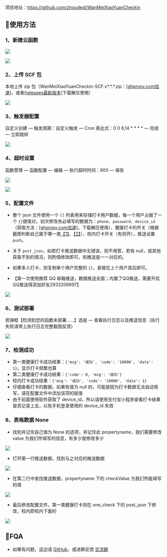 <div class="py-5" id="board">
          <article class="post-content mx-auto">
            <!-- SEO header -->
            <h1 style="display: none">完美校园自动打卡</h1>
            
            
<a id="more"></a>

<div class="note note-success">
            <p>项目地址：<a target="_blank" rel="noopener" href="https://github.com/zhoudedi/WanMeiXiaoYuanCheckin">https://github.com/zhoudedi/WanMeiXiaoYuanCheckin</a></p>
          </div>



<h2 id="🌈使用方法"><a href="#🌈使用方法" class="headerlink" title="🌈使用方法"></a>🌈使用方法<a class="anchorjs-link " aria-label="Anchor" data-anchorjs-icon="" href="#🌈使用方法" style="font: 1em / 1 anchorjs-icons; padding-left: 0.375em;"></a></h2><h3 id="1、新建云函数"><a href="#1、新建云函数" class="headerlink" title="1、新建云函数"></a>1、新建云函数<a class="anchorjs-link " aria-label="Anchor" data-anchorjs-icon="" href="#1、新建云函数" style="font: 1em / 1 anchorjs-icons; padding-left: 0.375em;"></a></h3><p><a class="fancybox fancybox.image" href="https://cdn.jsdelivr.net/gh/zhoudedi/WanMeiXiaoYuanCheckin/Pictures/%E6%90%9C%E7%B4%A2%E4%BA%91%E5%87%BD%E6%95%B0.png" itemscope="" itemtype="http://schema.org/ImageObject" itemprop="url" data-fancybox="default" rel="default"><img src="https://cdn.jsdelivr.net/gh/zhoudedi/WanMeiXiaoYuanCheckin/Pictures/%E6%90%9C%E7%B4%A2%E4%BA%91%E5%87%BD%E6%95%B0.png"></a></p>
<p><a class="fancybox fancybox.image" href="https://cdn.jsdelivr.net/gh/zhoudedi/WanMeiXiaoYuanCheckin/Pictures/%E6%96%B0%E5%BB%BA%E4%BA%91%E5%87%BD%E6%95%B01.png" itemscope="" itemtype="http://schema.org/ImageObject" itemprop="url" data-fancybox="default" rel="default"><img src="https://cdn.jsdelivr.net/gh/zhoudedi/WanMeiXiaoYuanCheckin/Pictures/%E6%96%B0%E5%BB%BA%E4%BA%91%E5%87%BD%E6%95%B01.png"></a></p>
<h3 id="2、上传-SCF-包"><a href="#2、上传-SCF-包" class="headerlink" title="2、上传 SCF 包"></a>2、上传 SCF 包<a class="anchorjs-link " aria-label="Anchor" data-anchorjs-icon="" href="#2、上传-SCF-包" style="font: 1em / 1 anchorjs-icons; padding-left: 0.375em;"></a></h3><p>本地上传 zip 包（WanMeiXiaoYuanCheckin-SCF.v*.*.*.zip：<a target="_blank" rel="noopener" href="https://ghproxy.com/https://github.com/zhoudedi/WanMeiXiaoYuanCheckin/releases/download/1.0.0/WanMeiXiaoYuanCheckin-SCF.v1.0.0.zip">[ghproxy.com加速]</a>，或者<a target="_blank" rel="noopener" href="https://github.com/zhoudedi/WanMeiXiaoYuanCheckin/releases">[releases最新版本]</a>下载解压使用）</p>
<p><a class="fancybox fancybox.image" href="https://cdn.jsdelivr.net/gh/zhoudedi/WanMeiXiaoYuanCheckin/Pictures/%E6%96%B0%E5%BB%BA%E4%BA%91%E5%87%BD%E6%95%B02.png" itemscope="" itemtype="http://schema.org/ImageObject" itemprop="url" data-fancybox="default" rel="default"><img src="https://cdn.jsdelivr.net/gh/zhoudedi/WanMeiXiaoYuanCheckin/Pictures/%E6%96%B0%E5%BB%BA%E4%BA%91%E5%87%BD%E6%95%B02.png"></a></p>
<h3 id="3、触发器配置"><a href="#3、触发器配置" class="headerlink" title="3、触发器配置"></a>3、触发器配置<a class="anchorjs-link " aria-label="Anchor" data-anchorjs-icon="" href="#3、触发器配置" style="font: 1em / 1 anchorjs-icons; padding-left: 0.375em;"></a></h3><p>自定义创建 — 触发周期：自定义触发 — Cron 表达式：0 0 6,14 * * * * — 完成 — 立即跳转</p>
<p><a class="fancybox fancybox.image" href="https://cdn.jsdelivr.net/gh/zhoudedi/WanMeiXiaoYuanCheckin/Pictures/%E8%AE%BE%E7%BD%AE%E8%A7%A6%E5%8F%91%E5%99%A8.png" itemscope="" itemtype="http://schema.org/ImageObject" itemprop="url" data-fancybox="default" rel="default"><img src="https://cdn.jsdelivr.net/gh/zhoudedi/WanMeiXiaoYuanCheckin/Pictures/%E8%AE%BE%E7%BD%AE%E8%A7%A6%E5%8F%91%E5%99%A8.png"></a></p>
<h3 id="4、超时设置"><a href="#4、超时设置" class="headerlink" title="4、超时设置"></a>4、超时设置<a class="anchorjs-link " aria-label="Anchor" data-anchorjs-icon="" href="#4、超时设置" style="font: 1em / 1 anchorjs-icons; padding-left: 0.375em;"></a></h3><p>函数管理 — 函数配置 — 编辑 — 执行超时时间：900 — 保存</p>
<p><a class="fancybox fancybox.image" href="https://cdn.jsdelivr.net/gh/zhoudedi/WanMeiXiaoYuanCheckin/Pictures/%E7%BC%96%E8%BE%91%E4%BA%91%E5%87%BD%E6%95%B0.png" itemscope="" itemtype="http://schema.org/ImageObject" itemprop="url" data-fancybox="default" rel="default"><img src="https://cdn.jsdelivr.net/gh/zhoudedi/WanMeiXiaoYuanCheckin/Pictures/%E7%BC%96%E8%BE%91%E4%BA%91%E5%87%BD%E6%95%B0.png"></a></p>
<p><a class="fancybox fancybox.image" href="https://cdn.jsdelivr.net/gh/zhoudedi/WanMeiXiaoYuanCheckin/Pictures/%E7%BC%96%E8%BE%91%E4%BA%91%E5%87%BD%E6%95%B02.png" itemscope="" itemtype="http://schema.org/ImageObject" itemprop="url" data-fancybox="default" rel="default"><img src="https://cdn.jsdelivr.net/gh/zhoudedi/WanMeiXiaoYuanCheckin/Pictures/%E7%BC%96%E8%BE%91%E4%BA%91%E5%87%BD%E6%95%B02.png"></a></p>
<h3 id="5、配置文件"><a href="#5、配置文件" class="headerlink" title="5、配置文件"></a>5、配置文件<a class="anchorjs-link " aria-label="Anchor" data-anchorjs-icon="" href="#5、配置文件" style="font: 1em / 1 anchorjs-icons; padding-left: 0.375em;"></a></h3><ul>
<li><p>整个 json 文件使用一个 <code>[]</code> 列表用来存储打卡用户数据，每一个用户占据了一个 <code>{}</code>键值对，初次修改务必填写的数据为：<code>phone</code>、<code>password</code>、<code>device_id</code>（获取方法：<a target="_blank" rel="noopener" href="https://ghproxy.com/https://github.com/zhoudedi/WanMeiXiaoYuanCheckin/releases/download/1.0.0/RegisterDeviceID.zip">[ghproxy.com加速]</a>，下载解压使用）、健康打卡的开关（根据截图判断自己属于哪一类<a target="_blank" rel="noopener" href="https://cdn.jsdelivr.net/gh/zhoudedi/WanMeiXiaoYuanCheckin/Pictures/one.png">【1】</a>、<a target="_blank" rel="noopener" href="https://cdn.jsdelivr.net/gh/zhoudedi/WanMeiXiaoYuanCheckin/Pictures/two.png">【2】</a>），校内打卡开关（有则开），推送设置 <code>push</code>。</p>
</li>
<li><p>关于 <code>post_json</code>，如若打卡推送数据中无错误，则不用管，若有 null，或其他获取不到的情况，则酌情修改即可，和推送是一一对应的。</p>
</li>
<li><p>如果多人打卡，则复制单个用户完整的 <code>{}</code>，紧接在上个用户其后即可。</p>
</li>
<li><p>【第一次使用推荐 QQ 邮箱推送，数据推送全面；内置了QQ推送，需要开启QQ推送得添加好友2933206697】</p>
</li>
</ul>
<p><a class="fancybox fancybox.image" href="https://cdn.jsdelivr.net/gh/zhoudedi/WanMeiXiaoYuanCheckin/Pictures/%E9%85%8D%E7%BD%AE%E6%96%87%E4%BB%B6%E7%BC%96%E5%86%99.png" itemscope="" itemtype="http://schema.org/ImageObject" itemprop="url" data-fancybox="default" rel="default"><img src="https://cdn.jsdelivr.net/gh/zhoudedi/WanMeiXiaoYuanCheckin/Pictures/%E9%85%8D%E7%BD%AE%E6%96%87%E4%BB%B6%E7%BC%96%E5%86%99.png"></a></p>
<h3 id="6、测试部署"><a href="#6、测试部署" class="headerlink" title="6、测试部署"></a>6、测试部署<a class="anchorjs-link " aria-label="Anchor" data-anchorjs-icon="" href="#6、测试部署" style="font: 1em / 1 anchorjs-icons; padding-left: 0.375em;"></a></h3><p>若弹框【检测到您的函数未部署……】选是 — 查看执行日志以及推送信息（执行失败请带上执行日志完整截图反馈）</p>
<p><a class="fancybox fancybox.image" href="https://cdn.jsdelivr.net/gh/zhoudedi/WanMeiXiaoYuanCheckin/Pictures/%E6%B5%8B%E8%AF%95%E4%BB%A3%E7%A0%81.png" itemscope="" itemtype="http://schema.org/ImageObject" itemprop="url" data-fancybox="default" rel="default"><img src="https://cdn.jsdelivr.net/gh/zhoudedi/WanMeiXiaoYuanCheckin/Pictures/%E6%B5%8B%E8%AF%95%E4%BB%A3%E7%A0%81.png"></a></p>
<h3 id="7、检测成功"><a href="#7、检测成功" class="headerlink" title="7、检测成功"></a>7、检测成功<a class="anchorjs-link " aria-label="Anchor" data-anchorjs-icon="" href="#7、检测成功" style="font: 1em / 1 anchorjs-icons; padding-left: 0.375em;"></a></h3><ul>
<li>第一类健康打卡成功结果：<code>{'msg': '成功', 'code': '10000', 'data': 1}</code>，显示打卡频繁也算</li>
<li>第二类健康打卡成功结果：<code>{'code': 0, 'msg': '成功'}</code></li>
<li>校内打卡成功结果：<code>{'msg': '成功', 'code': '10000', 'data': 1}</code></li>
<li>仔细查看打卡的数据，如果有值为 null 的，可能是因为打卡数据无法自动填写，请在配置文件中添加该项的赋值</li>
<li>由于前面使用软件获取了 device_id，所以请使用支付宝小程序查看打卡结果是否记录上去，以免手机登录使用的 device_id 失效</li>
</ul>
<h3 id="8、表格数据-None"><a href="#8、表格数据-None" class="headerlink" title="8、表格数据 None"></a>8、表格数据 None<a class="anchorjs-link " aria-label="Anchor" data-anchorjs-icon="" href="#8、表格数据-None" style="font: 1em / 1 anchorjs-icons; padding-left: 0.375em;"></a></h3><ul>
<li>找到并记住自己值为 None 的选项，并记住此 propertyname，我们需要修改 value 为我们所填写的信息，有多少就修改多少</li>
</ul>
<p><a class="fancybox fancybox.image" href="https://cdn.jsdelivr.net/gh/zhoudedi/WanMeiXiaoYuanCheckin/Pictures/%E6%9F%A5%E7%9C%8B%E8%A1%A8%E6%A0%BC.png" itemscope="" itemtype="http://schema.org/ImageObject" itemprop="url" data-fancybox="default" rel="default"><img src="https://cdn.jsdelivr.net/gh/zhoudedi/WanMeiXiaoYuanCheckin/Pictures/%E6%9F%A5%E7%9C%8B%E8%A1%A8%E6%A0%BC.png"></a></p>
<ul>
<li>打开第一行推送数据，找到与之对应的推送数据</li>
</ul>
<p><a class="fancybox fancybox.image" href="https://cdn.jsdelivr.net/gh/zhoudedi/WanMeiXiaoYuanCheckin/Pictures/%E6%9F%A5%E7%9C%8B%E6%8E%A8%E9%80%81.png" itemscope="" itemtype="http://schema.org/ImageObject" itemprop="url" data-fancybox="default" rel="default"><img src="https://cdn.jsdelivr.net/gh/zhoudedi/WanMeiXiaoYuanCheckin/Pictures/%E6%9F%A5%E7%9C%8B%E6%8E%A8%E9%80%81.png"></a></p>
<ul>
<li>在第二行中查找推送数据，propertyname 下的 checkValue 为我们所能填写的值</li>
</ul>
<p><a class="fancybox fancybox.image" href="https://cdn.jsdelivr.net/gh/zhoudedi/WanMeiXiaoYuanCheckin/Pictures/%E8%8E%B7%E5%8F%96%E5%80%BC.png" itemscope="" itemtype="http://schema.org/ImageObject" itemprop="url" data-fancybox="default" rel="default"><img src="https://cdn.jsdelivr.net/gh/zhoudedi/WanMeiXiaoYuanCheckin/Pictures/%E8%8E%B7%E5%8F%96%E5%80%BC.png"></a></p>
<ul>
<li>最后修改配置文件，第一类健康打卡则在 one_check 下的 post_json 下修改，校内即校内下面的</li>
</ul>
<p><a class="fancybox fancybox.image" href="https://cdn.jsdelivr.net/gh/zhoudedi/WanMeiXiaoYuanCheckin/Pictures/%E4%BF%AE%E6%94%B9%E9%85%8D%E7%BD%AE.png" itemscope="" itemtype="http://schema.org/ImageObject" itemprop="url" data-fancybox="default" rel="default"><img src="https://cdn.jsdelivr.net/gh/zhoudedi/WanMeiXiaoYuanCheckin/Pictures/%E4%BF%AE%E6%94%B9%E9%85%8D%E7%BD%AE.png"></a></p>
<h2 id="📜FQA"><a href="#📜FQA" class="headerlink" title="📜FQA"></a>📜FQA<a class="anchorjs-link " aria-label="Anchor" data-anchorjs-icon="" href="#📜FQA" style="font: 1em / 1 anchorjs-icons; padding-left: 0.375em;"></a></h2><ul>
<li>如果有问题，这边请 <a target="_blank" rel="noopener" href="https://github.com/zhoudedi/WanMeiXiaoYuanCheckin#fqa">GitHub</a>，或进群反馈 <a target="_blank" rel="noopener" href="https://github.com/zhoudedi/WanMeiXiaoYuanCheckin/issues/1">交流群</a></li>
</ul>
